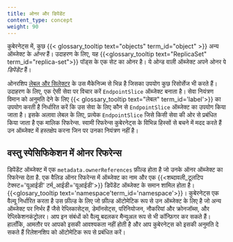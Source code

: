 ```yaml
---
title: ओनर और डिपेंडेंट 
content_type: concept
weight: 90
---
```


<!-- overview -->

कुबेरनेट्स में, कुछ {{< glossary_tooltip text="objects" term_id="object" >}} अन्य ऑब्जेक्ट के *ओनर* हैं। 
उदाहरण के लिए, यह {{<glossary_tooltip text="ReplicaSet" term_id="replica-set">}} पॉड्स के एक सेट का ओनर है। ये ओन्ड वाली ऑब्जेक्ट अपने ओनर पे *डिपेंडेंट* हैं।



ओनरशिप [लेबल और सिलेक्टर](/docs/concepts/overview/working-with-objects/labels/) के
उस मैकेनिज्म से भिन्न है जिसका उपयोग कुछ रिसोर्सेज भी करते हैं। उदाहरण के लिए, एक ऐसी सेवा पर विचार करें
`EndpointSlice` ऑब्जेक्ट बनाता है। सेवा नियंत्रण विमान को अनुमति देने के लिए {{< glossary_tooltip text="लेबल" term_id='label'>}} का उपयोग करती है
निर्धारित करें कि उस सेवा के लिए कौन से `EndpointSlice` ऑब्जेक्ट का उपयोग किया जाता है। इसके अलावा
लेबल के लिए, प्रत्येक `EndpointSlice` जिसे किसी सेवा की ओर से प्रबंधित किया जाता है
एक मालिक रिफरेन्स. स्वामी रिफरेन्स कुबेरनेट्स के विभिन्न हिस्सों से बचने में मदद करते हैं
उन ऑब्जेक्ट में हस्तक्षेप करना जिन पर उनका नियंत्रण नहीं है।

## वस्तु स्पेसिफिकेशन में ओनर रिफरेन्स

डिपेंडेंट ऑब्जेक्ट में एक `metadata.ownerReferences` फ़ील्ड होता है जो उनके ऑनर ऑब्जेक्ट का रिफरेन्स देता है. एक 
वैलिड ऑनर रिफरेन्स में ऑब्जेक्ट का नाम और एक {{<शब्दावली_टूलटिप टेक्स्ट='यूआईडी' टर्म_आईडी='यूआईडी'>}} डिपेंडेंट ऑब्जेक्ट के समान शामिल होता है।
 {{<glosary_tooltip text='namespace'term_id='namespace'>}}। कुबेरनेट्स एक वैल्यू निर्धारित करता है उस फ़ील्ड के लिए
जो फ़ील्ड ऑटोमेटिक रूप से उन ऑब्जेक्ट के लिए है जो अन्य ऑब्जेक्ट पर निर्भर हैं जैसे 
रेप्लिकासेट्स, डेमॉनसेट्स, परिनियोजन, नौकरियां और क्रोनजॉब्स, और रेप्लिकेशनकंट्रोलर।
आप इन संबंधों को वैल्यू बदलकर मैन्युअल रूप से भी कॉन्फ़िगर कर सकते हैं। 
हालाँकि, आमतौर पर आपको इसकी आवश्यकता नहीं होती है और आप कुबेरनेट्स को इसकी अनुमति दे सकते हैं
रिलेशनशिप को ऑटोमेटिक रूप से प्रबंधित करें।





















